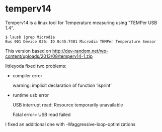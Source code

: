 # temperv14
Temperv14 is a linux tool for Temperature measuring using "TEMPer USB 1.4".

```
$ lsusb |grep Microdia
Bus 001 Device 026: ID 0c45:7401 Microdia TEMPer Temperature Sensor
```

This version based on http://dev-random.net/wp-content/uploads/2013/08/temperv14-1.zip

littleyoda fixed two problems:
* compiler error

    warning: implicit declaration of function ‘isprint’
* runtime usb error

    USB interrupt read: Resource temporarily unavailable
    
    Fatal error> USB read failed

I fixed an additional one with -Waggressive-loop-optimizations
